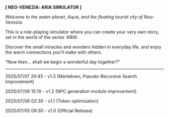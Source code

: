 **[ NEO-VENEZIA: ARIA SIMULATOR ]**

*Welcome to the water planet, Aqua, 
and the floating tourist city of Neo-Venezia.*

This is a role-playing simulator where you can create your very own story, 
set in the world of the series 'ARIA'.

Discover the small miracles and wonders hidden in everyday life, 
and enjoy the warm connections you'll make with others.

"Now then... shall we begin a wonderful day together?"

---

<p>2025/07/07 20:45 - v1.3 (Markdown, Pseudo-Recursive Search Improvement)</p>
<p>2025/07/06 15:10 - v1.2 (NPC generation module improvement)</p>
<p>2025/07/06 02:30 - v1.1 (Token optimization)</p>
<p>2025/07/05 09:30 - v1.0 (Official Release)</p>

